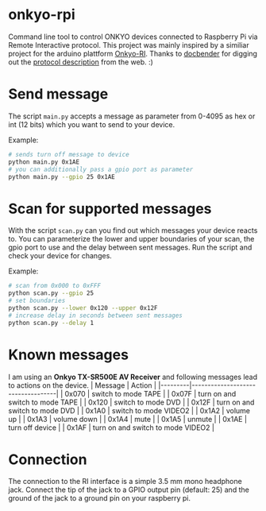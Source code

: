 # onkyo-rpi
Command line tool to control ONKYO devices connected to Raspberry Pi via Remote Interactive protocol. This project was mainly inspired by a similiar project for the arduino plattform [Onkyo-RI](https://github.com/docbender/Onkyo-RI). Thanks to [docbender](https://github.com/docbender) for digging out the [protocol description](http://fredboboss.free.fr/articles/onkyo_ri.php) from the web. :)

# Send message
The script ```main.py``` accepts a message as parameter from 0-4095 as hex or int (12 bits) which you want to send to your device.

Example:
```bash
# sends turn off message to device
python main.py 0x1AE
# you can additionally pass a gpio port as parameter
python main.py --gpio 25 0x1AE
```

# Scan for supported messages
With the script ```scan.py``` can you find out which messages your device reacts to. You can parameterize the lower and upper boundaries of your scan, the gpio port to use and the delay between sent messages. Run the script and check your device for changes.

Example:
```bash
# scan from 0x000 to 0xFFF
python scan.py --gpio 25
# set boundaries
python scan.py --lower 0x120 --upper 0x12F
# increase delay in seconds between sent messages
python scan.py --delay 1
```

# Known messages
I am using an **Onkyo TX-SR500E AV Receiver** and following messages lead to actions on the device.
| Message | Action                            |
|---------|-----------------------------------|
| 0x070   | switch to mode TAPE               |
| 0x07F   | turn on and switch to mode TAPE   |
| 0x120   | switch to mode DVD                |
| 0x12F   | turn on and switch to mode DVD    |
| 0x1A0   | switch to mode VIDEO2             |
| 0x1A2   | volume up                         |
| 0x1A3   | volume down                       |
| 0x1A4   | mute                              |
| 0x1A5   | unmute                            |
| 0x1AE   | turn off device                   |
| 0x1AF   | turn on and switch to mode VIDEO2 |

# Connection
The connection to the RI interface is a simple 3.5 mm mono headphone jack. Connect the tip of the jack to a GPIO output pin (default: 25) and the ground of the jack to a ground pin on your raspberry pi.